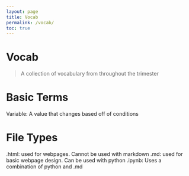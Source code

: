 ```yaml
---
layout: page
title: Vocab
permalink: /vocab/
toc: true
---
```


# Vocab
> A collection of vocabulary from throughout the trimester

# Basic Terms
Variable: A value that changes based off of conditions

# File Types
.html: used for webpages. Cannot be used with markdown
.md: used for basic webpage design. Can be used with python
.ipynb: Uses a combination of python and .md

